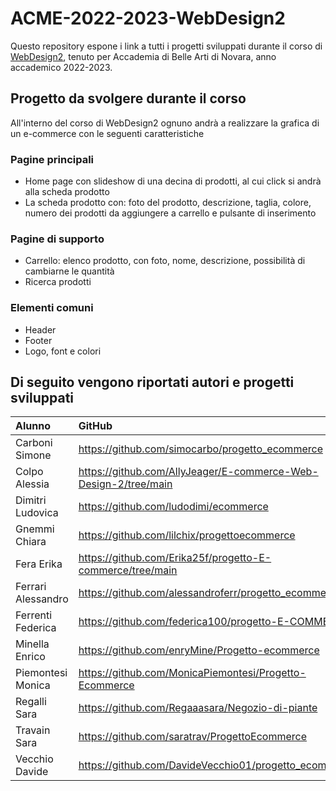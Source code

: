 # ACME-2022-2023-WebDesign2

Questo repository espone i link a tutti i progetti sviluppati durante il corso di [WebDesign2](https://github.com/matteobaccan/CorsoWebDesign), tenuto per Accademia di Belle Arti di Novara, anno accademico 2022-2023.

## Progetto da svolgere durante il corso

All'interno del corso di WebDesign2 ognuno andrà a realizzare la grafica di un e-commerce con le seguenti caratteristiche

### Pagine principali

- Home page con slideshow di una decina di prodotti, al cui click si andrà alla scheda prodotto
- La scheda prodotto con: foto del prodotto, descrizione, taglia, colore, numero dei prodotti da aggiungere a carrello e pulsante di inserimento

### Pagine di supporto

- Carrello: elenco prodotto, con foto, nome, descrizione, possibilità di cambiarne le quantità
- Ricerca prodotti

### Elementi comuni

- Header
- Footer
- Logo, font e colori

## Di seguito vengono riportati autori e progetti sviluppati

| Alunno | GitHub | Netlify |
|:------|:------------|:-|
| Carboni Simone | https://github.com/simocarbo/progetto_ecommerce | https://simonesitogragichemoto.netlify.app/ |
| Colpo Alessia | https://github.com/AllyJeager/E-commerce-Web-Design-2/tree/main | https://mangacommerce.netlify.app/ |
| Dimitri Ludovica | https://github.com/ludodimi/ecommerce | https://ludoos.netlify.app/ |
| Gnemmi Chiara | https://github.com/lilchix/progettoecommerce | https://gnemmiprogettoecommerce.netlify.app/ |
| Fera Erika | https://github.com/Erika25f/progetto-E-commerce/tree/main | https://feraprogettoe-commerce.netlify.app/ |
| Ferrari Alessandro | https://github.com/alessandroferr/progetto_ecommerce | https://ferariecommerce.netlify.app/ |
| Ferrenti Federica | https://github.com/federica100/progetto-E-COMMERCE | https://ferrentiprogettoe-commerce.netlify.app/ |
| Minella Enrico | https://github.com/enryMine/Progetto-ecommerce | https://ecommercebello.netlify.app/ |
| Piemontesi Monica | https://github.com/MonicaPiemontesi/Progetto-Ecommerce | https://ecommerce-piemontesi.netlify.app/ |
| Regalli Sara | https://github.com/Regaaasara/Negozio-di-piante | https://whimsical-gumdrop-4ad6db.netlify.app/ |
| Travain Sara | https://github.com/saratrav/ProgettoEcommerce | https://main--booksecommerce.netlify.app/ |
| Vecchio Davide | https://github.com/DavideVecchio01/progetto_ecommerce | https://davidevecchioecommerce.netlify.app/ |
